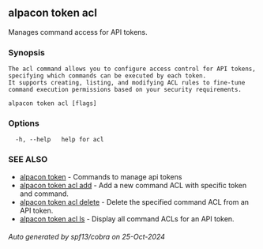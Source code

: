 ## alpacon token acl

Manages command access for API tokens.

### Synopsis


	The acl command allows you to configure access control for API tokens, specifying which commands can be executed by each token. 
	It supports creating, listing, and modifying ACL rules to fine-tune command execution permissions based on your security requirements.
	

```
alpacon token acl [flags]
```

### Options

```
  -h, --help   help for acl
```

### SEE ALSO

* [alpacon token](alpacon_token.md)	 - Commands to manage api tokens
* [alpacon token acl add](alpacon_token_acl_add.md)	 - Add a new command ACL with specific token and command.
* [alpacon token acl delete](alpacon_token_acl_delete.md)	 - Delete the specified command ACL from an API token.
* [alpacon token acl ls](alpacon_token_acl_ls.md)	 - Display all command ACLs for an API token.

###### Auto generated by spf13/cobra on 25-Oct-2024
